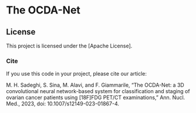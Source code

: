 # The OCDA-Net


## License
This project is licensed under the [Apache License].

### Cite
If you use this code in your project, please cite our article:

M. H. Sadeghi, S. Sina, M. Alavi, and F. Giammarile, “The OCDA-Net: a 3D convolutional neural network-based system for classification and staging of ovarian cancer patients using [18F]FDG PET/CT examinations,” Ann. Nucl. Med., 2023, doi: 10.1007/s12149-023-01867-4.
